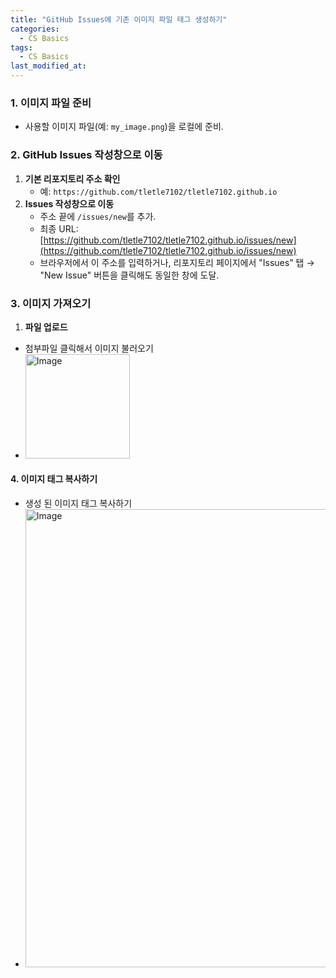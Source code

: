 ```yaml
---
title: "GitHub Issues에 기존 이미지 파일 태그 생성하기"
categories:
  - CS Basics
tags:
  - CS Basics
last_modified_at: 
---
```




### 1. 이미지 파일 준비
- 사용할 이미지 파일(예: `my_image.png`)을 로컬에 준비.

### 2. GitHub Issues 작성창으로 이동
1. **기본 리포지토리 주소 확인**  
   - 예: `https://github.com/tletle7102/tletle7102.github.io`
2. **Issues 작성창으로 이동**  
   - 주소 끝에 `/issues/new`를 추가.  
   - 최종 URL: [https://github.com/tletle7102/tletle7102.github.io/issues/new](https://github.com/tletle7102/tletle7102.github.io/issues/new)  
   - 브라우저에서 이 주소를 입력하거나, 리포지토리 페이지에서 "Issues" 탭 → "New Issue" 버튼을 클릭해도 동일한 창에 도달.


### 3. 이미지 가져오기
1. **파일 업로드**  
- 첨부파일 클릭해서 이미지 불러오기
- <img width="167" alt="Image" src="https://github.com/user-attachments/assets/8155991f-15c1-481e-b0d6-0ad051126937" />

#### 4. 이미지 태그 복사하기
- 생성 된 이미지 태그 복사하기
- <img width="733" alt="Image" src="https://github.com/user-attachments/assets/b80e7fe6-1d9b-4f74-b9e9-d236bb40e244" />

